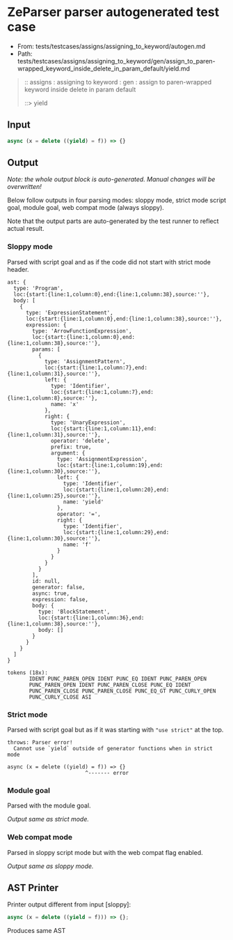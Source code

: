 # ZeParser parser autogenerated test case

- From: tests/testcases/assigns/assigning_to_keyword/autogen.md
- Path: tests/testcases/assigns/assigning_to_keyword/gen/assign_to_paren-wrapped_keyword_inside_delete_in_param_default/yield.md

> :: assigns : assigning to keyword : gen : assign to paren-wrapped keyword inside delete in param default
>
> ::> yield

## Input


`````js
async (x = delete ((yield) = f)) => {}
`````

## Output

_Note: the whole output block is auto-generated. Manual changes will be overwritten!_

Below follow outputs in four parsing modes: sloppy mode, strict mode script goal, module goal, web compat mode (always sloppy).

Note that the output parts are auto-generated by the test runner to reflect actual result.

### Sloppy mode

Parsed with script goal and as if the code did not start with strict mode header.

`````
ast: {
  type: 'Program',
  loc:{start:{line:1,column:0},end:{line:1,column:38},source:''},
  body: [
    {
      type: 'ExpressionStatement',
      loc:{start:{line:1,column:0},end:{line:1,column:38},source:''},
      expression: {
        type: 'ArrowFunctionExpression',
        loc:{start:{line:1,column:0},end:{line:1,column:38},source:''},
        params: [
          {
            type: 'AssignmentPattern',
            loc:{start:{line:1,column:7},end:{line:1,column:31},source:''},
            left: {
              type: 'Identifier',
              loc:{start:{line:1,column:7},end:{line:1,column:8},source:''},
              name: 'x'
            },
            right: {
              type: 'UnaryExpression',
              loc:{start:{line:1,column:11},end:{line:1,column:31},source:''},
              operator: 'delete',
              prefix: true,
              argument: {
                type: 'AssignmentExpression',
                loc:{start:{line:1,column:19},end:{line:1,column:30},source:''},
                left: {
                  type: 'Identifier',
                  loc:{start:{line:1,column:20},end:{line:1,column:25},source:''},
                  name: 'yield'
                },
                operator: '=',
                right: {
                  type: 'Identifier',
                  loc:{start:{line:1,column:29},end:{line:1,column:30},source:''},
                  name: 'f'
                }
              }
            }
          }
        ],
        id: null,
        generator: false,
        async: true,
        expression: false,
        body: {
          type: 'BlockStatement',
          loc:{start:{line:1,column:36},end:{line:1,column:38},source:''},
          body: []
        }
      }
    }
  ]
}

tokens (18x):
       IDENT PUNC_PAREN_OPEN IDENT PUNC_EQ IDENT PUNC_PAREN_OPEN
       PUNC_PAREN_OPEN IDENT PUNC_PAREN_CLOSE PUNC_EQ IDENT
       PUNC_PAREN_CLOSE PUNC_PAREN_CLOSE PUNC_EQ_GT PUNC_CURLY_OPEN
       PUNC_CURLY_CLOSE ASI
`````

### Strict mode

Parsed with script goal but as if it was starting with `"use strict"` at the top.

`````
throws: Parser error!
  Cannot use `yield` outside of generator functions when in strict mode

async (x = delete ((yield) = f)) => {}
                         ^------- error
`````


### Module goal

Parsed with the module goal.

_Output same as strict mode._

### Web compat mode

Parsed in sloppy script mode but with the web compat flag enabled.

_Output same as sloppy mode._

## AST Printer

Printer output different from input [sloppy]:

````js
async (x = delete ((yield = f))) => {};
````

Produces same AST
